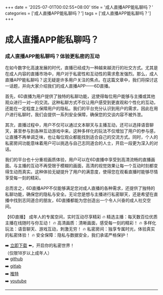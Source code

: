 +++
date = '2025-07-01T00:02:55+08:00'
title = '成人直播APP能私聊吗？'
categories = ['成人直播APP能私聊吗？']
tags = ['成人直播APP能私聊吗？']
+++

# 成人直播APP能私聊吗？

### 成人直播APP能私聊吗？体验更私密的互动

在如今数字化高速发展的时代，直播已经成为一种越来越流行的社交方式。尤其是在成人内容的直播市场中，用户对于私密性和互动性的需求愈发强烈。那么，成人直播APP能私聊吗？这无疑是许多用户关注的焦点。在这篇文章中，我们将探讨这一话题，并向大家介绍我们的成人直播APP——6D直播。

首先，6D直播为用户提供了独特的私聊功能，这使得每位用户能够与主播或其他观众进行一对一的交流。这种私聊方式不仅让用户感受到更直观和个性化的互动，还能在一定程度上保障用户的隐私。我们的平台充分认识到用户的需求，因此在用户进行私聊时，我们会提供一系列安全保障，确保您的交谈内容不被外泄。

其次，直播过程中，用户不仅可以通过文本聊天与主播互动，还可以选择语音聊天，甚至参与到各种互动游戏中来。这种多样化的玩法不仅增加了用户的参与感，让直播不再单调乏味，也让每位观众都能找到适合自己的交流方式。同时，个人的私密房间功能意味着用户可以挑选与自己志同道合的人士，开启一段更为深入的对话。

我们的平台也十分重视画质体验，用户可以在6D直播中享受到高清流畅的直播画面。与主播的互动不再受限于模糊的画面，高清的视觉效果让每一个互动时刻都变得生动而真实。这种体验无疑提升了用户的满意度，使得您在观看直播时能够尽情享受每一刻的精彩。

总而言之，6D直播APP不仅能够满足您对成人直播的各种需求，还提供了独特的私聊功能，确保您的隐私与安全。无论您是想与主播进行私密聊天，还是希望在直播中找到志同道合的朋友，6D直播都能为您创造出一个令人兴奋的成人社交空间。

【6D直播】
成年人的专属空间，实时互动尽享精彩
🔥 精选主播：每天数百位优质主播在线随时与你互动！
🔥 高清画质：清晰画面，感受每一刻的精彩！
🔥 多样化玩法：语音聊天、游戏互动，刺激无穷！
🔥 私密房间：独享专属时光，体验真实的私密体验！
🔥 安全保障：隐私与数据安全，我们承诺严格保护！

➡️ [立即下载](https://down123.s3.ap-east-1.amazonaws.com/down/down.html?channelCode=blog) ⬅️，开启你的私密世界！  
（仅限18岁以上成年人）  
➡️ [github](https://aldult-live.github.io/)  
➡️ [gitlab](https://seo-09598d.gitlab.io/)  
➡️ [推特](https://x.com/wegame33)  
➡️ [youtube](https://www.youtube.com/@6Dlive)  

---
